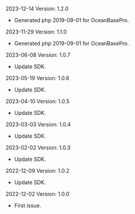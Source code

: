 2023-12-14 Version: 1.2.0
- Generated php 2019-09-01 for OceanBasePro.

2023-11-29 Version: 1.1.0
- Generated php 2019-09-01 for OceanBasePro.

2023-06-08 Version: 1.0.7
- Update SDK.

2023-05-19 Version: 1.0.6
- Update SDK.

2023-04-10 Version: 1.0.5
- Update SDK.

2023-03-03 Version: 1.0.4
- Update SDK.

2023-02-02 Version: 1.0.3
- Update SDK.

2022-12-09 Version: 1.0.2
- Update SDK.

2022-12-02 Version: 1.0.0
- First issue.

